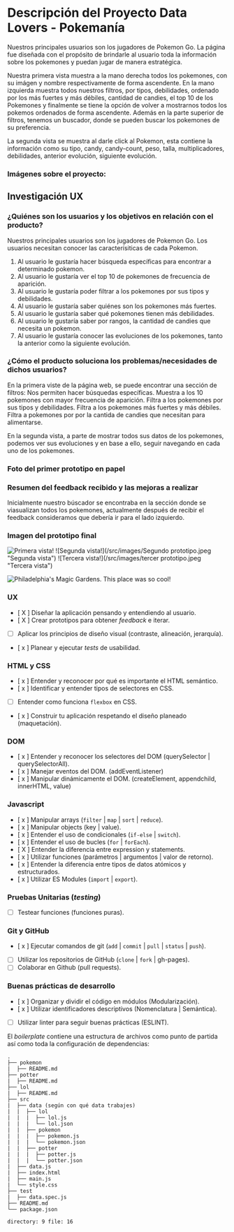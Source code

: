 # Descripción del Proyecto Data Lovers - Pokemanía
  Nuestros principales usuarios son los jugadores de Pokemon Go.
  La página fue diseñada con el propósito de brindarle al usuario toda la información sobre los pokemones y puedan jugar de manera estratégica. 

  Nuestra primera vista muestra a la mano derecha todos los pokemones, con su imágen y nombre respectivamente de forma ascendente. En la mano izquierda muestra todos nuestros filtros, por tipos, debilidades, ordenado por los más fuertes y más débiles, cantidad de candies, el top 10 de los Pokemones y finalmente se tiene la opción de volver a mostrarnos todos los pokemos ordenados de forma ascendente. Además en la parte superior de filtros, tenemos un buscador, donde se pueden buscar los pokemones de su preferencia. 

  La segunda vista se muestra al darle click al Pokemon, esta contiene la información como su tipo, candy, candy-count, peso, talla, multiplicadores, debilidades, anterior evolución, siguiente evolución. 

  ### Imágenes sobre el proyecto:
  

## Investigación UX
  ### ¿Quiénes son los usuarios y los objetivos en relación con el producto?
  Nuestros principales usuarios son los jugadores de Pokemon Go.
  Los usuarios necesitan conocer las caracterísiticas de cada Pokemon. 
  1. Al usuario le gustaría hacer búsqueda específicas para encontrar a determinado pokemon.
  2. Al usuario le gustaría ver el top 10 de pokemones de frecuencia de aparición.
  3. Al usuario le gustaría poder filtrar a los pokemones por sus tipos y debilidades.
  4. Al usuario le gustaría saber quiénes son los pokemones más fuertes. 
  5. Al usuario le gustaría saber qué pokemones tienen más debilidades. 
  6. Al usuario le gustaría saber por rangos, la cantidad de candies que necesita un pokemon.
  7. Al usuario le gustaría conocer las evoluciones de los pokemones, tanto la anterior como la siguiente evolución. 

  ### ¿Cómo el producto soluciona los problemas/necesidades de dichos usuarios?

  En la primera viste de la página web, se puede encontrar una sección de filtros: 
  Nos permiten hacer búsquedas específicas. 
  Muestra a los 10 pokemones con mayor frecuencia de aparición.
  Filtra a los pokemones por sus tipos y debilidades. 
  Filtra a los pokemones más fuertes y más débiles. 
  Filtra a pokemones por por la cantida de candies que necesitan para alimentarse. 

  En la segunda vista, a parte de mostrar todos sus datos de los pokemones, podemos ver sus evoluciones y en base a ello, seguir navegando en cada uno de los pokemones. 

  ### Foto del primer prototipo en papel

  ### Resumen del feedback recibido y las mejoras a realizar

  Inicialmente nuestro búscador se encontraba en la sección donde se viasualizan todos los pokemones, actualmente después de recibir el feedback consideramos que debería ir para el lado izquierdo.

  ### Imagen del prototipo final

  ![Primera vista!](/src/images/Primer-prototipo.jpeg "Primera vista")
  ![Segunda vista!](/src/images/Segundo prototipo.jpeg "Segunda vista")
  ![Tercera vista!](/src/images/tercer prototipo.jpeg "Tercera vista")

  ![Philadelphia's Magic Gardens. This place was so cool!](/assets/images/philly-magic-gardens.jpg "Philadelphia's Magic Gardens")


### UX

- [ X ] Diseñar la aplicación pensando y entendiendo al usuario.
- [ X ] Crear prototipos para obtener _feedback_ e iterar.
- [   ] Aplicar los principios de diseño visual (contraste, alineación, jerarquía).
- [ x ] Planear y ejecutar _tests_ de usabilidad.

### HTML y CSS

- [ x ] Entender y reconocer por qué es importante el HTML semántico.
- [ x ] Identificar y entender tipos de selectores en CSS.
- [   ] Entender como funciona `flexbox` en CSS.
- [ x ] Construir tu aplicación respetando el diseño planeado (maquetación).

### DOM

- [ x ] Entender y reconocer los selectores del DOM (querySelector | querySelectorAll).
- [ x ] Manejar eventos del DOM. (addEventListener)
- [ x ] Manipular dinámicamente el DOM. (createElement, appendchild, innerHTML, value)

### Javascript

- [ x ] Manipular arrays (`filter` | `map` | `sort` | `reduce`).
- [ x ] Manipular objects (key | value).
- [ x ] Entender el uso de condicionales (`if-else` | `switch`).
- [ x ] Entender el uso de bucles (`for` | `forEach`).
- [ X ] Entender la diferencia entre expression y statements.
- [ x ] Utilizar funciones (parámetros | argumentos | valor de retorno).
- [ x ] Entender la diferencia entre tipos de datos atómicos y estructurados.
- [ x ] Utilizar ES Modules (`import` | `export`).

### Pruebas Unitarias (_testing_)
- [ ] Testear funciones (funciones puras).

### Git y GitHub
- [ x ] Ejecutar comandos de git (`add` | `commit` | `pull` | `status` | `push`).
- [   ] Utilizar los repositorios de GitHub (`clone` | `fork` | gh-pages).
- [   ] Colaborar en Github (pull requests).

### Buenas prácticas de desarrollo
- [  x ] Organizar y dividir el código en módulos (Modularización).
- [ x ] Utilizar identificadores descriptivos (Nomenclatura | Semántica).
- [   ] Utilizar linter para seguir buenas prácticas (ESLINT).

El _boilerplate_ contiene una estructura de archivos como punto de partida así
como toda la configuración de dependencias:

```text
.
├── pokemon
|  ├── README.md
├── potter
|  ├── README.md
├── lol
|  ├── README.md
├── src
|  ├── data (según con qué data trabajes)
|  |  ├── lol
|  |  |  ├── lol.js
|  |  |  └── lol.json
|  |  ├── pokemon
|  |  |  ├── pokemon.js
|  |  |  └── pokemon.json
|  |  ├── potter
|  |  |  ├── potter.js
|  |  |  └── potter.json
|  ├── data.js
|  ├── index.html
|  ├── main.js
|  └── style.css
├── test
|  ├── data.spec.js
├── README.md
└── package.json

directory: 9 file: 16
```

